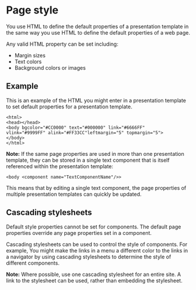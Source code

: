 # Page style

You use HTML to define the default properties of a presentation template in the same way you use HTML to define the default properties of a web page.

Any valid HTML property can be set including:

-   Margin sizes
-   Text colors
-   Background colors or images

## Example

This is an example of the HTML you might enter in a presentation template to set default properties for a presentation template.

```
<html>
<head></head>
<body bgcolor="#CC0000" text="#000000" link="#6666FF" 
vlink="#9999FF" alink="#FF33CC"leftmargin="5" topmargin="5">
</body>
</html>
```

**Note:** If the same page properties are used in more than one presentation template, they can be stored in a single text component that is itself referenced within the presentation template:

```
<body <component name="TextComponentName"/>>
```

This means that by editing a single text component, the page properties of multiple presentation templates can quickly be updated.

## Cascading stylesheets

Default style properties cannot be set for components. The default page properties override any page properties set in a component.

Cascading stylesheets can be used to control the style of components. For example, You might make the links in a menu a different color to the links in a navigator by using cascading stylesheets to determine the style of different components.

**Note:** Where possible, use one cascading stylesheet for an entire site. A link to the stylesheet can be used, rather than embedding the stylesheet.


